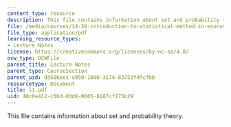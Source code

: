 ```yaml
---
content_type: resource
description: This file contains information about set and probability theory.
file: /media/courses/14-30-introduction-to-statistical-method-in-economics-spring-2006/40c6e412c5bdddd806058187cf175b29_l1.pdf
file_type: application/pdf
learning_resource_types:
- Lecture Notes
license: https://creativecommons.org/licenses/by-nc-sa/4.0/
ocw_type: OCWFile
parent_title: Lecture Notes
parent_type: CourseSection
parent_uid: d3586eec-c059-1000-3174-83753f4fcfbb
resourcetype: Document
title: l1.pdf
uid: 40c6e412-c5bd-ddd8-0605-8187cf175b29
---
```

This file contains information about set and probability theory.